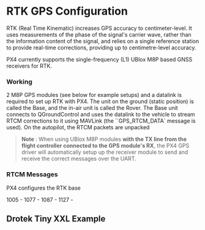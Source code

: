 # RTK GPS Configuration

RTK (Real Time Kinematic) increases GPS accuracy to centimeter-level. It uses measurements of the phase of the signal's carrier wave, rather than the information content of the signal, and relies on a single reference station to provide real-time corrections, providing up to centimetre-level accuracy.

PX4 currently supports the single-frequency (L1) UBlox M8P based GNSS receivers for RTK. 

### Working 

2 M8P GPS modules (see below for example setups) and a datalink is required to set up RTK with PX4. The unit on the ground (static position) is called the Base, and the in-air unit is called the Rover. The Base unit connects to QGroundControl and uses the datalink to the vehicle to stream RTCM corrections to it using MAVLink (the ``GPS_RTCM_DATA` message is used). On the autopilot, the RTCM packets are unpacked

> **Note** : When using UBlox M8P modules **with the TX line from the flight controller connected to the GPS module's RX**, the PX4 GPS driver will automatically setup up the receiver module to send and receive the correct messages over the UART.

### RTCM Messages

PX4 configures the RTK base 

1005 - 
1077 - 
1087 -
1127 - 


## Drotek Tiny XXL Example 